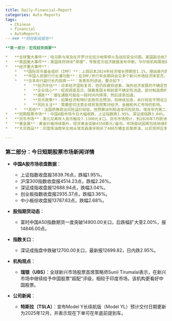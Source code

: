```yaml
---
title: Daily-Financial-Report
categories: Auto-Reports
tags:
  - Chinese
  - Financial
  - AutoReports
---### **财经新闻报告**

**第一部分：宏观趋势摘要**

*   **全球重大事件**：哈马斯与埃及在开罗讨论加沙地带停火及战后安全问题。美国副总统万斯表示，俄罗斯和乌克兰尚未准备好就解决冲突达成协议。伊朗称在与俄罗斯的能源合作中将不考虑联合国安理会恢复的制裁。
*   **美国重大事件**：美国政府持续“停摆”，导致官方经济数据发布中断，华尔街机构需依赖替代数据来评估就业等经济状况。
*   **经济重大事件**：
    *   **国际货币基金组织（IMF）**：上调日本2024年经济增长预期至1.1%，理由是内需强劲，但预计明年增速将放缓至0.6%。IMF预计日本通胀率到2027年将趋近日本央行2%的目标。
    *   **中国人民银行行长潘功胜**：在IMF/世行年会期间会见多个新兴市场经济体官员，表示中方愿与新兴市场经济体一道，深化南南金融务实合作，加强宏观经济政策协调，提升新兴市场经济体在国际金融体系中的影响力。
    *   **日本央行副行长内田真一**：发表系列讲话，要点如下：
        *   **经济评估**：日本经济温和复苏，但仍存疲软迹象，海外经济发展的不确定性依然很高。
        *   **企业信心**：短观调查显示，随着美国关税前景不确定性消退，部分制造商的商业信心转为积极。
        *   **通胀**：潜在通胀可能在一段时间内停滞，然后逐渐加速。
        *   **货币政策**：如果经济和物价走势符合预测，将继续加息，央行将在不预设立场的情况下进行判断。
        *   **风险关注**：需要密切注意全球贸易政策对经济、金融和外汇市场的影响。
    *   **其他**：法国债券政治风险溢价较低，但预算谈判和选举风险犹存。埃及年内第二次上调燃料价格，涨幅在10.5%至12.9%之间。匈牙利8月工资增速放缓至8.7%。中国1-9月造船三大指标继续保持全球领先。
*   **短期股票市场**：中国A股市场今日大幅收跌，上证指数跌1.95%，深证成指跌3.04%。瑞银表示，在新兴市场中继续给予中国股票“超配”评级，并较印度市场更看好中国股票。
*   **货币市场**：美元兑离岸人民币触及7.1300元关口。货币市场预计，到2026年7月欧洲央行降息25个基点的概率为80%。
*   **重金属**：黄金价格持续飙升，现货黄金突破4350美元/盎司。市场驱动因素包括地缘局势、美国政府“停摆”以及美联储降息预期。日本黄金需求火热，部分金店已暂停销售小克重金条。深圳水贝市场金饰金价已达每克1006元。现货铂金突破1690美元/盎-司。
*   **大宗商品**：印度炼油商罕见地从埃克森美孚购买了400万桶圭亚那原油，以实现供应多样化。

---
```


### **第二部分：今日短期股票市场新闻详情**

*   **中国A股市场收盘数据**：
    *   上证指数收盘报3839.76点，跌幅1.95%。
    *   沪深300指数收盘报4514.23点，跌幅2.26%。
    *   深证成指收盘报12688.94点，跌幅3.04%。
    *   创业板指数收盘报2935.37点，跌幅3.36%。
    *   中小板综收盘报13787.63点，跌幅2.68%。

*   **股指期货动态**：
    *   富时中国A50指数期货一度突破14900.00关口，后跌幅扩大至2.00%，报14846.00点。

*   **指数关口**：
    *   深证成指盘中跌破12700.00关口，最新报12699.82，日内跌2.95%。

*   **机构观点**：
    *   **瑞银（UBS）**：全球新兴市场股票首席策略师Sunil Tirumalai表示，在新兴市场中继续给予中国股票“超配”评级，相较于印度市场，该机构更看好中国股票。

*   **公司新闻**：
    *   **特斯拉（TSLA）**：宣布Model Y长续航版（Model YL）预计交付日期更新为2025年12月，并表示现在下单可在年底前提到车。
